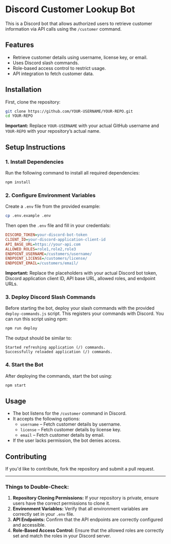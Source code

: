 # Discord Customer Lookup Bot

This is a Discord bot that allows authorized users to retrieve customer information via API calls using the `/customer` command.

## Features
- Retrieve customer details using username, license key, or email.
- Uses Discord slash commands.
- Role-based access control to restrict usage.
- API integration to fetch customer data.

## Installation

First, clone the repository:

```sh
git clone https://github.com/YOUR-USERNAME/YOUR-REPO.git
cd YOUR-REPO
```

**Important:** Replace `YOUR-USERNAME` with your actual GitHub username and `YOUR-REPO` with your repository’s actual name.

## Setup Instructions

### 1. Install Dependencies
Run the following command to install all required dependencies:

```sh
npm install
```

### 2. Configure Environment Variables
Create a `.env` file from the provided example:

```sh
cp .env.example .env
```

Then open the `.env` file and fill in your credentials:

```ini
DISCORD_TOKEN=your-discord-bot-token
CLIENT_ID=your-discord-application-client-id
API_BASE_URL=https://your-api.com
ALLOWED_ROLES=role1,role2,role3
ENDPOINT_USERNAME=/customers/username/
ENDPOINT_LICENSE=/customers/license/
ENDPOINT_EMAIL=/customers/email/
```

**Important:** Replace the placeholders with your actual Discord bot token, Discord application client ID, API base URL, allowed roles, and endpoint URLs.

### 3. Deploy Discord Slash Commands

Before starting the bot, deploy your slash commands with the provided `deploy-commands.js` script. This registers your commands with Discord. You can run this script using npm:

```sh
npm run deploy
```

The output should be similar to:

```
Started refreshing application (/) commands.
Successfully reloaded application (/) commands.
```

### 4. Start the Bot

After deploying the commands, start the bot using:

```sh
npm start
```

## Usage
- The bot listens for the `/customer` command in Discord.
- It accepts the following options:
  - `username` – Fetch customer details by username.
  - `license` – Fetch customer details by license key.
  - `email` – Fetch customer details by email.
- If the user lacks permission, the bot denies access.

## Contributing
If you'd like to contribute, fork the repository and submit a pull request.

---

### Things to Double-Check:
1. **Repository Cloning Permissions:** If your repository is private, ensure users have the correct permissions to clone it.
2. **Environment Variables:** Verify that all environment variables are correctly set in your `.env` file.
3. **API Endpoints:** Confirm that the API endpoints are correctly configured and accessible.
4. **Role-Based Access Control:** Ensure that the allowed roles are correctly set and match the roles in your Discord server.
```